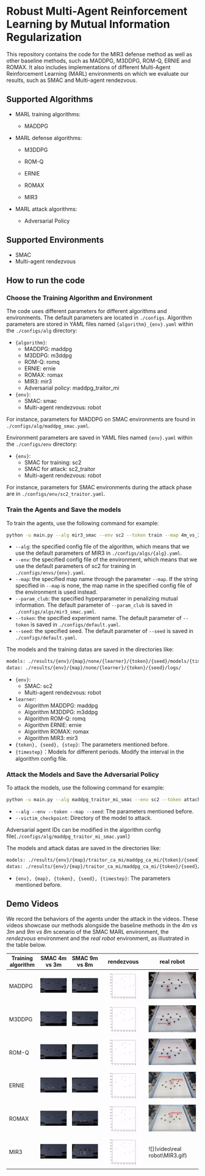 # Robust Multi-Agent Reinforcement Learning by Mutual Information Regularization

This repository contains the code for the MIR3 defense method as well as other baseline methods, such as MADDPG, M3DDPG, ROM-Q, ERNIE and ROMAX. It also includes implementations of different Multi-Agent Reinforcement Learning (MARL) environments on which we evaluate our results, such as SMAC and Multi-agent rendezvous.

## Supported Algorithms

* MARL training algorithms:
  
  - MADDPG
* MARL defense algorithms:
  * M3DDPG

  * ROM-Q

  * ERNIE

  * ROMAX
  
  * MIR3
  
* MARL attack algorithms:
  * Adversarial Policy


## Supported Environments

* SMAC
* Multi-agent rendezvous

## How to run the code

### Choose the Training Algorithm and Environment

The code uses different parameters for different algorithms and environments. The default parameters are located in `./configs`. Algorithm parameters are stored in YAML files named `{algorithm}_{env}.yaml` within the `./configs/alg` directory:

* `{algorithm}`:
  * MADDPG: maddpg
  * M3DDPG: m3ddpg
  * ROM-Q: romq
  * ERNIE: ernie
  * ROMAX: romax
  * MIR3: mir3
  * Adversarial policy: maddpg_traitor_mi
* `{env}`:
  * SMAC: smac
  * Multi-agent rendezvous: robot

For instance, parameters for MADDPG on SMAC environments are found in `./configs/alg/maddpg_smac.yaml`.

Environment parameters are saved in YAML files named `{env}.yaml` within the `./configs/env` directory:

* `{env}`:
  * SMAC for training: sc2
  * SMAC for attack: sc2_traitor
  * Multi-agent rendezvous: robot

For instance, parameters for SMAC environments during the attack phase are in `./configs/env/sc2_traitor.yaml`.

### Train the Agents and Save the models 

To train the agents, use the following command for example:

```bash
python -u main.py --alg mir3_smac --env sc2 --token train --map 4m_vs_3m --param_club 0.1 --seed 0
```

* `--alg`: the specified config file of the algorithm, which means that we use the default parameters of MIR3 in `./configs/algs/{alg}.yaml`. 
* `--env`: the specified config file of the environment, which means that we use the default parameters of sc2 for training in `./configs/envs/{env}.yaml`. 
* `--map`: the specified map name through the parameter `--map`. If the string specified in `--map` is none, the map name in the specified config file of the environment is used instead. 
* `--param_club`: the specified hyperparameter in penalizing mutual information. The default parameter of `--param_club` is saved in  `./configs/algs/mir3_smac.yaml`. 
*  `--token`:  the specified experiment name. The default parameter of `--token` is saved in  `./configs/default.yaml`.
* `--seed`:  the specified seed. The default parameter of `--seed` is saved in  `./configs/default.yaml`.

The models and the training datas are saved in the directories like:

```bash
models: ./results/{env}/{map}/none/{learner}/{token}/{seed}/models/{timestep}/
datas: ./results/{env}/{map}/none/{learner}/{token}/{seed}/logs/
```

* `{env}`:
  * SMAC: sc2
  * Multi-agent rendezvous: robot
* `learner`:
  * Algorithm MADDPG: maddpg
  * Algorithm M3DDPG: m3ddpg
  * Algorithm ROM-Q: romq
  * Algorithm ERNIE: ernie
  * Algorithm ROMAX: romax
  * Algorithm MIR3: mir3
* `{token}, {seed}, {step}`: The parameters mentioned before.
* `{timestep}`：Models for different periods. Modify the interval in the algorithm config file.

### Attack the Models and Save the Adversarial Policy

To attack the models, use the following command for example:

```bash
python -u main.py --alg maddpg_traitor_mi_smac --env sc2 --token attack --map 4m_vs_3m --seed 0 --victim_checkpoint ./results/sc2/4m_vs_3m/none/mir3/train/0/models/5000000/
```

* `--alg --env --token --map --seed`: The parameters mentioned before.
* `--victim_checkpoint`: Directory of the model to attack.

Adversarial agent IDs can be modified in the algorithm config file(`./configs/alg/maddpg_traitor_mi_smac.yaml`)

The models and attack datas are saved in the directories like:

```bash
models: ./results/{env}/{map}/traitor_ca_mi/maddpg_ca_mi/{token}/{seed}/models/{timestep}/
datas: ./results/{env}/{map}/traitor_ca_mi/maddpg_ca_mi/{token}/{seed}/logs/
```

* `{env}, {map}, {token}, {seed}, {timestep}`: The parameters mentioned before.

## Demo Videos

We record the behaviors of the agents under the attack in the videos. These videos showcase our methods alongside the baseline methods in the *4m vs 3m* and *9m vs 8m* scenario of the SMAC MARL environment, the *rendezvous* environment and the *real robot* environment, as illustrated in the table below.

| Training algorithm | SMAC 4m vs 3m                              | SMAC 9m vs 8m                              | rendezvous                       | real robot                       |
| ------------------ | ------------------------------------------ | ------------------------------------------ | -------------------------------- | -------------------------------- |
| MADDPG             | ![](video\SMAC\4m_vs_3m_MADDPG\MADDPG.gif) | ![](video\SMAC\9m_vs_8m_MADDPG\MADDPG.gif) | ![](video\rendezvous\MADDPG.gif) | ![](video\real_robot\MADDPG.gif) |
| M3DDPG             | ![](video\SMAC\4m_vs_3m_MADDPG\M3DDPG.gif) | ![](video\SMAC\9m_vs_8m_MADDPG\M3DDPG.gif) | ![](video\rendezvous\M3DDPG.gif) | ![](video\real_robot\M3DDPG.gif) |
| ROM-Q              | ![](video\SMAC\4m_vs_3m_MADDPG\ROMQ.gif)   | ![](video\SMAC\9m_vs_8m_MADDPG\ROM-Q.gif)  | ![](video\rendezvous\ROM-Q.gif)  | ![](video\real_robot\ROM_Q.gif)  |
| ERNIE              | ![](video\SMAC\4m_vs_3m_MADDPG\ERNIE.gif)  | ![](video\SMAC\9m_vs_8m_MADDPG\ERNIE.gif)  | ![](video\rendezvous\ERNIE.gif)  | ![](video\real_robot\ERNIE.gif)  |
| ROMAX              | ![](video\SMAC\4m_vs_3m_MADDPG\ROMAX.gif)  | ![](video\SMAC\9m_vs_8m_MADDPG\ROMAX.gif)  | ![](video\rendezvous\ROMAX.gif)  | ![](video\real_robot\ROMAX.gif)  |
| MIR3               | ![](video\SMAC\4m_vs_3m_MADDPG\MIR3.gif)   | ![](video\SMAC\9m_vs_8m_MADDPG\MIR3.gif)   | ![](video\rendezvous\MIR3.gif)   | ![](video\real robot\MIR3.gif)   |


